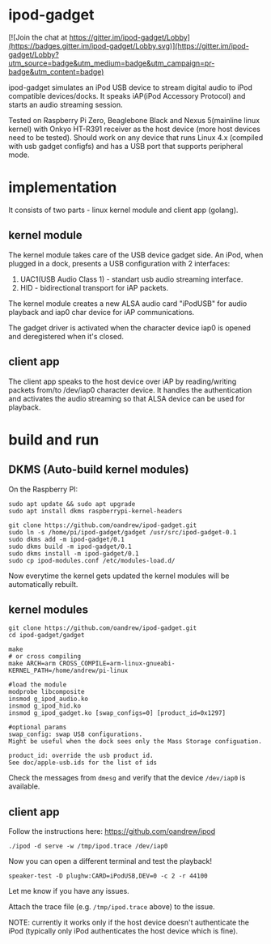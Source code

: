 # ipod-gadget
[![Join the chat at https://gitter.im/ipod-gadget/Lobby](https://badges.gitter.im/ipod-gadget/Lobby.svg)](https://gitter.im/ipod-gadget/Lobby?utm_source=badge&utm_medium=badge&utm_campaign=pr-badge&utm_content=badge)


ipod-gadget simulates an iPod USB device to stream digital audio to iPod compatible devices/docks.
It speaks iAP(iPod Accessory Protocol) and starts an audio streaming session.

Tested on Raspberry Pi Zero, Beaglebone Black and Nexus 5(mainline linux kernel) with Onkyo HT-R391 receiver as the host device (more host devices need to be tested).
Should work on any device that runs Linux 4.x (compiled with usb gadget configfs) and has a USB port that supports peripheral mode.


# implementation
It consists of two parts - linux kernel module and  client app (golang).
## kernel module
 
The kernel module takes care of the USB device gadget side. 
An iPod, when plugged in a dock, presents a USB configuration with 2 interfaces:
1. UAC1(USB Audio Class 1) - standart usb audio streaming interface.
2. HID - bidirectional transport for iAP packets.

The kernel module creates a new ALSA audio card "iPodUSB" for audio playback and iap0 char device for iAP communications.

The gadget driver is activated when the character device iap0 is opened and deregistered when it's closed.

## client app

The client app speaks to the host device over iAP by reading/writing packets from/to /dev/iap0 character device.
It handles the authentication and activates the audio streaming so that ALSA device can be used for playback.

# build and run

## DKMS (Auto-build kernel modules)

On the Raspberry PI:
```
sudo apt update && sudo apt upgrade
sudo apt install dkms raspberrypi-kernel-headers

git clone https://github.com/oandrew/ipod-gadget.git
sudo ln -s /home/pi/ipod-gadget/gadget /usr/src/ipod-gadget-0.1
sudo dkms add -m ipod-gadget/0.1
sudo dkms build -m ipod-gadget/0.1
sudo dkms install -m ipod-gadget/0.1
sudo cp ipod-modules.conf /etc/modules-load.d/
```

Now everytime the kernel gets updated the kernel modules will be automatically rebuilt.

## kernel modules

```
git clone https://github.com/oandrew/ipod-gadget.git
cd ipod-gadget/gadget

make
# or cross compiling
make ARCH=arm CROSS_COMPILE=arm-linux-gnueabi- KERNEL_PATH=/home/andrew/pi-linux 

#load the module
modprobe libcomposite
insmod g_ipod_audio.ko
insmod g_ipod_hid.ko
insmod g_ipod_gadget.ko [swap_configs=0] [product_id=0x1297]

#optional params
swap_config: swap USB configurations. 
Might be useful when the dock sees only the Mass Storage configuation.

product_id: override the usb product id.
See doc/apple-usb.ids for the list of ids

```

Check the messages from `dmesg` and verify that the device `/dev/iap0` is available.

## client app

Follow the instructions here: https://github.com/oandrew/ipod

```
./ipod -d serve -w /tmp/ipod.trace /dev/iap0
```

Now you can open a different terminal and test the playback!

```
speaker-test -D plughw:CARD=iPodUSB,DEV=0 -c 2 -r 44100
```

Let me know if you have any issues.

Attach the trace file (e.g. `/tmp/ipod.trace` above) to the issue.

NOTE: currently it works only if the host device doesn't authenticate the iPod (typically only iPod authenticates the host device which is fine).






